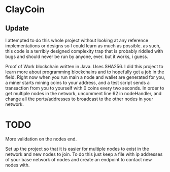 # ClayCoin

## Update
I attempted to do this whole project without looking at any reference implementations or designs so I could learn as much as possible. as such, this code is a terribly designed complexity trap that is probably riddled with bugs and should never be run by anyone, ever. but it works, i guess.

Proof of Work blockchain written in Java.  Uses SHA256.  I did this project to learn more about programming blockchains and to hopefully get a job in the field.  Right now when you run main a node and wallet are generated for you, a miner starts mining coins to your address, and a test script sends a transaction from you to yourself with 0 coins every two seconds.  In order to get multiple nodes in the network, uncomment line 62 in nodeHandler, and change all the ports/addresses to broadcast to the other nodes in your network.

# TODO

More validation on the nodes end.

Set up the project so that it is easier for multiple nodes to exist in the network and new nodes to join.  To do this just keep a file with ip addresses of your base network of nodes and create an endpoint to contact new nodes with.


